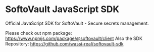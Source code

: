 # SoftoVault JavaScript SDK
Official JavaScript SDK for SoftoVault - Secure secrets management.

Please check out npm package: https://www.npmjs.com/package/@softovault/client
Also the SDK Repository: https://github.com/wassi-real/softovault-sdk
